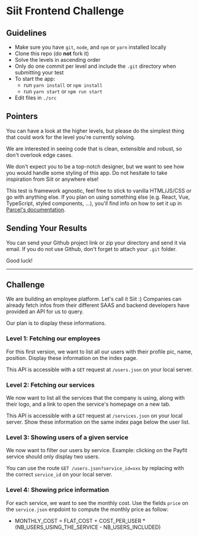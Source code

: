 # Siit Frontend Challenge

## Guidelines

- Make sure you have `git`, `node`, and `npm` or `yarn` installed locally
- Clone this repo (do **not** fork it)
- Solve the levels in ascending order
- Only do one commit per level and include the `.git` directory when submitting your test
- To start the app:
  - run `yarn install` or `npm install`
  - run `yarn start` or `npm run start`
- Edit files in `./src`

## Pointers

You can have a look at the higher levels, but please do the simplest thing that could work for the level you're currently solving.

We are interested in seeing code that is clean, extensible and robust, so don't overlook edge cases.

We don't expect you to be a top-notch designer, but we want to see how you would handle some styling of this app. Do not hesitate to take inspiration from Siit or anywhere else!

This test is framework agnostic, feel free to stick to vanilla HTML/JS/CSS or go with anything else. If you plan on using something else (e.g. React, Vue, TypeScript, styled components, ...), you'll find info on how to set it up in [Parcel's documentation](https://en.parceljs.org/recipes.html).

## Sending Your Results

You can send your Github project link or zip your directory and send it via email.
If you do not use Github, don't forget to attach your `.git` folder.

Good luck!

---

## Challenge

We are building an employee platform. Let's call it Siit :)
Companies can already fetch infos from their different SAAS and backend developers have provided an API for us to query.

Our plan is to display these informations.

### Level 1: Fetching our employees

For this first version, we want to list all our users with their profile pic, name, position. Display these information on the index page.

This API is accessible with a `GET` request at `/users.json` on your local server.

### Level 2: Fetching our services

We now want to list all the services that the company is using, along with their logo, and a link to open the service's homepage on a new tab.

This API is accessible with a `GET` request at `/services.json` on your local server. Show these information on the same index page below the user list.

### Level 3: Showing users of a given service

We now want to filter our users by service. Example: clicking on the Payfit service should only display two users.

You can use the route `GET /users.json?service_id=xxx` by replacing with the correct `service_id` on your local server.

### Level 4: Showing price information

For each service, we want to see the monthly cost. Use the fields `price` on the `service.json` enpdoint to compute the monthly price as follow:

- MONTHLY_COST = FLAT_COST + COST_PER_USER \* (NB_USERS_USING_THE_SERVICE - NB_USERS_INCLUDED)
